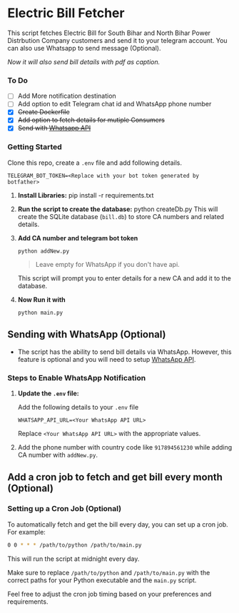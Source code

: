 # Electric Bill Fetcher

This script fetches Electric Bill for South Bihar and North Bihar Power Distrbution Company customers and send it to your telegram account.
You can also use Whatsapp to send message (Optional).

_Now it will also send bill details with pdf as caption._

### To Do

- [ ] Add More notification destination
- [ ] Add option to edit Telegram chat id and WhatsApp phone number
- [x] ~~Create Dockerfile~~
- [x] ~~Add option to fetch details for mutiple Consumers~~
- [x] ~~Send with [Whatsapp API](https://github.com/aldinokemal/go-whatsapp-web-multidevice)~~

### Getting Started

Clone this repo, create a `.env` file and add following details.

    TELEGRAM_BOT_TOKEN=<Replace with your bot token generated by botfather>

1.  **Install Libraries:**
    pip install -r requirements.txt

2.  **Run the script to create the database:**
    python createDb.py
    This will create the SQLite database (`bill.db`) to store CA numbers and related details.
3.  **Add CA number and telegram bot token**

        python addNew.py

    > Leave empty for WhatsApp if you don't have api.

    This script will prompt you to enter details for a new CA and add it to the database.

4.  **Now Run it with**

        python main.py

## Sending with WhatsApp (Optional)

- The script has the ability to send bill details via WhatsApp. However, this feature is optional and you will need to setup [WhatsApp API](https://github.com/aldinokemal/go-whatsapp-web-multidevice).

### Steps to Enable WhatsApp Notification

1.  **Update the `.env` file:**

    Add the following details to your `.env` file

    `WHATSAPP_API_URL=<Your WhatsApp API URL>`

    Replace `<Your WhatsApp API URL>` with the appropriate values.

2.  Add the phone number with country code like `917894561230` while adding CA number with `addNew.py`.

## Add a cron job to fetch and get bill every month (Optional)

### Setting up a Cron Job (Optional)

To automatically fetch and get the bill every day, you can set up a cron job. For example:

```bash
0 0 * * * /path/to/python /path/to/main.py
```

This will run the script at midnight every day.

Make sure to replace `/path/to/python` and `/path/to/main.py` with the correct paths for your Python executable and the `main.py` script.

Feel free to adjust the cron job timing based on your preferences and requirements.
